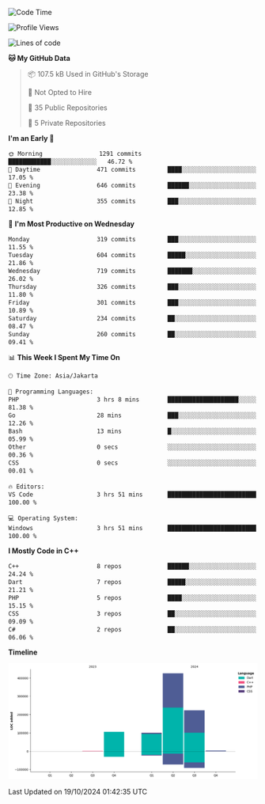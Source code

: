 <!--START_SECTION:waka-->
![Code Time](http://img.shields.io/badge/Code%20Time-229%20hrs%2059%20mins-blue)

![Profile Views](http://img.shields.io/badge/Profile%20Views-12-blue)

![Lines of code](https://img.shields.io/badge/From%20Hello%20World%20I%27ve%20Written-857.5%20thousand%20lines%20of%20code-blue)

**🐱 My GitHub Data** 

> 📦 107.5 kB Used in GitHub's Storage 
 > 
> 🚫 Not Opted to Hire
 > 
> 📜 35 Public Repositories 
 > 
> 🔑 5 Private Repositories 
 > 
**I'm an Early 🐤** 

```text
🌞 Morning                1291 commits        ████████████░░░░░░░░░░░░░   46.72 % 
🌆 Daytime                471 commits         ████░░░░░░░░░░░░░░░░░░░░░   17.05 % 
🌃 Evening                646 commits         ██████░░░░░░░░░░░░░░░░░░░   23.38 % 
🌙 Night                  355 commits         ███░░░░░░░░░░░░░░░░░░░░░░   12.85 % 
```
📅 **I'm Most Productive on Wednesday** 

```text
Monday                   319 commits         ███░░░░░░░░░░░░░░░░░░░░░░   11.55 % 
Tuesday                  604 commits         █████░░░░░░░░░░░░░░░░░░░░   21.86 % 
Wednesday                719 commits         ███████░░░░░░░░░░░░░░░░░░   26.02 % 
Thursday                 326 commits         ███░░░░░░░░░░░░░░░░░░░░░░   11.80 % 
Friday                   301 commits         ███░░░░░░░░░░░░░░░░░░░░░░   10.89 % 
Saturday                 234 commits         ██░░░░░░░░░░░░░░░░░░░░░░░   08.47 % 
Sunday                   260 commits         ██░░░░░░░░░░░░░░░░░░░░░░░   09.41 % 
```


📊 **This Week I Spent My Time On** 

```text
🕑︎ Time Zone: Asia/Jakarta

💬 Programming Languages: 
PHP                      3 hrs 8 mins        ████████████████████░░░░░   81.38 % 
Go                       28 mins             ███░░░░░░░░░░░░░░░░░░░░░░   12.26 % 
Bash                     13 mins             █░░░░░░░░░░░░░░░░░░░░░░░░   05.99 % 
Other                    0 secs              ░░░░░░░░░░░░░░░░░░░░░░░░░   00.36 % 
CSS                      0 secs              ░░░░░░░░░░░░░░░░░░░░░░░░░   00.01 % 

🔥 Editors: 
VS Code                  3 hrs 51 mins       █████████████████████████   100.00 % 

💻 Operating System: 
Windows                  3 hrs 51 mins       █████████████████████████   100.00 % 
```

**I Mostly Code in C++** 

```text
C++                      8 repos             ██████░░░░░░░░░░░░░░░░░░░   24.24 % 
Dart                     7 repos             █████░░░░░░░░░░░░░░░░░░░░   21.21 % 
PHP                      5 repos             ████░░░░░░░░░░░░░░░░░░░░░   15.15 % 
CSS                      3 repos             ██░░░░░░░░░░░░░░░░░░░░░░░   09.09 % 
C#                       2 repos             ██░░░░░░░░░░░░░░░░░░░░░░░   06.06 % 
```



**Timeline**

![Lines of Code chart](https://raw.githubusercontent.com/PradiptaAhmad/PradiptaAhmad/main/assets/bar_graph.png)


 Last Updated on 19/10/2024 01:42:35 UTC
<!--END_SECTION:waka-->
